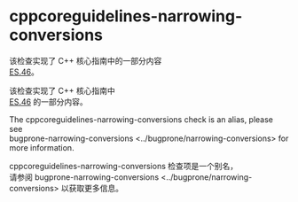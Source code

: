 # cppcoreguidelines-narrowing-conversions

该检查实现了 C++ 核心指南中的一部分内容  
[ES.46](https://isocpp.github.io/CppCoreGuidelines/CppCoreGuidelines#es46-avoid-lossy-narrowing-truncating-arithmetic-conversions)。

该检查实现了 C++ 核心指南中  
[ES.46](https://isocpp.github.io/CppCoreGuidelines/CppCoreGuidelines#es46-avoid-lossy-narrowing-truncating-arithmetic-conversions) 的一部分内容。

The cppcoreguidelines-narrowing-conversions check is an alias, please  
see  
bugprone-narrowing-conversions <../bugprone/narrowing-conversions> for more information.

cppcoreguidelines-narrowing-conversions 检查项是一个别名，  
请参阅 bugprone-narrowing-conversions <../bugprone/narrowing-conversions> 以获取更多信息。
